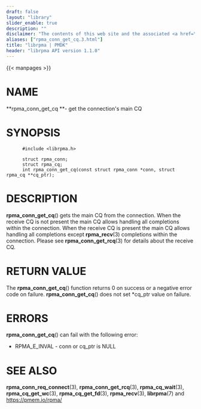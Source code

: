 ```yaml
---
draft: false
layout: "library"
slider_enable: true
description: ""
disclaimer: "The contents of this web site and the associated <a href=\"https://github.com/pmem\">GitHub repositories</a> are BSD-licensed open source."
aliases: ["rpma_conn_get_cq.3.html"]
title: "librpma | PMDK"
header: "librpma API version 1.1.0"
---
```

{{< manpages >}}

[comment]: <> (SPDX-License-Identifier: BSD-3-Clause)
[comment]: <> (Copyright 2020-2022, Intel Corporation)

# NAME

**rpma_conn_get_cq **- get the connection\'s main CQ

# SYNOPSIS

          #include <librpma.h>

          struct rpma_conn;
          struct rpma_cq;
          int rpma_conn_get_cq(const struct rpma_conn *conn, struct rpma_cq **cq_ptr);

# DESCRIPTION

**rpma_conn_get_cq**() gets the main CQ from the connection. When the
receive CQ is not present the main CQ allows handling all completions
within the connection. When the receive CQ is present the main CQ allows
handling all completions except **rpma_recv**(3) completions within the
connection. Please see **rpma_conn_get_rcq**(3) for details about the
receive CQ.

# RETURN VALUE

The **rpma_conn_get_cq**() function returns 0 on success or a negative
error code on failure. **rpma_conn_get_cq**() does not set \*cq_ptr
value on failure.

# ERRORS

**rpma_conn_get_cq**() can fail with the following error:

-   RPMA_E\_INVAL - conn or cq_ptr is NULL

# SEE ALSO

**rpma_conn_req_connect**(3), **rpma_conn_get_rcq**(3),
**rpma_cq_wait**(3), **rpma_cq_get_wc**(3), **rpma_cq_get_fd**(3),
**rpma_recv**(3), **librpma**(7) and https://pmem.io/rpma/
